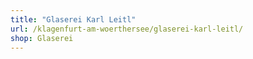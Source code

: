 ```yaml
---
title: "Glaserei Karl Leitl"
url: /klagenfurt-am-woerthersee/glaserei-karl-leitl/
shop: Glaserei
---
```

